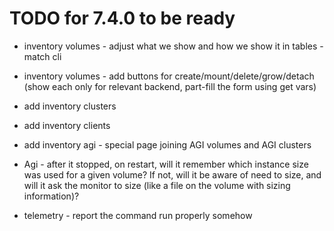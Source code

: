 # TODO for 7.4.0 to be ready

* inventory volumes - adjust what we show and how we show it in tables - match cli
* inventory volumes - add buttons for create/mount/delete/grow/detach (show each only for relevant backend, part-fill the form using get vars)

* add inventory clusters
* add inventory clients
* add inventory agi - special page joining AGI volumes and AGI clusters

* Agi - after it stopped, on restart, will it remember which instance size was used for a given volume? If not, will it be aware of need to size, and will it ask the monitor to size (like a file on the volume with sizing information)?
* telemetry - report the command run properly somehow
